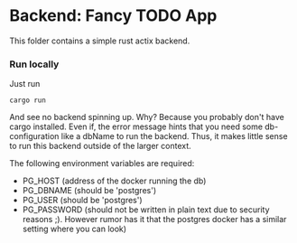 # Backend: Fancy TODO App

This folder contains a simple rust actix backend. 

### Run locally
Just run
```
cargo run 
```
And see no backend spinning up. Why? Because you probably don't have cargo installed. Even if, the error message hints that you need some db-configuration like a dbName to run the backend. Thus, it makes little sense to run this backend outside of the larger context.

The following environment variables are required:
* PG_HOST (address of the docker running the db)
* PG_DBNAME (should be 'postgres')
* PG_USER (should be 'postgres')
* PG_PASSWORD (should not be written in plain text due to security reasons ;). However rumor has it that the postgres docker has a similar setting where you can look)